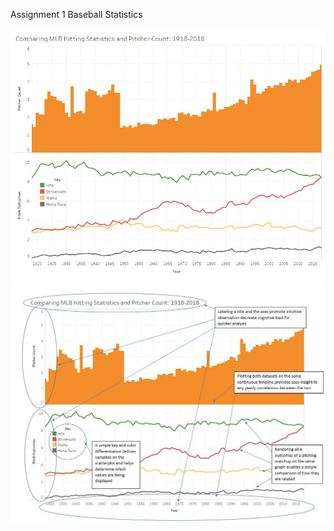 Assignment 1
Baseball Statistics

<img src="images/Dashboard 2.jpg">
<img src="images/noted.jpg">
  

